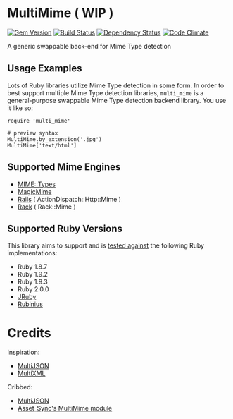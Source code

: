 # MultiMime ( WIP )
[![Gem Version](https://badge.fury.io/rb/multi_mime.png)][gem]
[![Build Status](https://travis-ci.org/karlfreeman/multi_mime.png?branch=master)][travis]
[![Dependency Status](https://gemnasium.com/karlfreeman/multi_mime.png?travis)][gemnasium]
[![Code Climate](https://codeclimate.com/github/karlfreeman/multi_mime.png)][codeclimate]

[gem]: https://rubygems.org/gems/multi_mime
[travis]: http://travis-ci.org/karlfreeman/multi_mime
[gemnasium]: https://gemnasium.com/karlfreeman/multi_mime
[codeclimate]: https://codeclimate.com/github/karlfreeman/multi_mime

A generic swappable back-end for Mime Type detection

## Usage Examples
Lots of Ruby libraries utilize Mime Type detection in some form. In order to best support multiple Mime Type detection libraries, `multi_mime` is a general-purpose swappable Mime Type detection backend library. You
use it like so:

    require 'multi_mime'

    # preview syntax
    MultiMime.by_extension('.jpg')
    MultiMime['text/html']

## Supported Mime Engines

* [MIME::Types](https://github.com/halostatue/mime-types)
* [MagicMime](https://github.com/minad/mimemagic)
* [Rails](http://api.rubyonrails.org/classes/Mime/Type.html) ( ActionDispatch::Http::Mime )
* [Rack](http://rack.rubyforge.org/doc/Rack/Mime.html) ( Rack::Mime )

## Supported Ruby Versions
This library aims to support and is [tested against][travis] the following Ruby
implementations:

* Ruby 1.8.7
* Ruby 1.9.2
* Ruby 1.9.3
* Ruby 2.0.0
* [JRuby][]
* [Rubinius][]

[jruby]: http://www.jruby.org/
[rubinius]: http://rubini.us/

# Credits

Inspiration:

* [MultiJSON](https://github.com/intridea/multi_json)
* [MultiXML](https://github.com/sferik/multi_xml)

Cribbed:

* [MultiJSON](https://github.com/intridea/multi_json)
* [Asset_Sync's MultiMime module](https://github.com/rumblelabs/asset_sync/commit/9333bd01ae1a7cf2ffa046b8390fbc4165c38030)